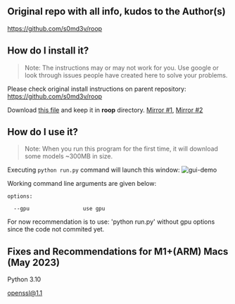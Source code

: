 ## Original repo with all info, kudos to the Author(s)
https://github.com/s0md3v/roop

## How do I install it?
> Note: The instructions may or may not work for you. Use google or look through issues people have created here to solve your problems.

Please check original install instructions on parent repository: https://github.com/s0md3v/roop

Download [this file](https://drive.google.com/file/d/1jbDUGrADco9A1MutWjO6d_1dwizh9w9P/view?usp=sharing) and keep it in **roop** directory. [Mirror #1](https://drive.google.com/file/d/1eu60OrRtn4WhKrzM4mQv4F3rIuyUXqfl/view?usp=drive_link), [Mirror #2](https://1drv.ms/u/s!AsHA3Xbnj6uAgxhb_tmQ7egHACOR?e=CPoThO)


## How do I use it?
> Note: When you run this program for the first time, it will download some models ~300MB in size.

Executing `python run.py` command will launch this window:
![gui-demo](gui-demo.png)


Working command line arguments are given below:

```
options:
  
  --gpu                 use gpu

```

For now recommendation is to use: 'python run.py' without gpu options since the code not commited yet.

## Fixes and Recommendations for M1+(ARM) Macs (May 2023)
Python 3.10

openssl@1.1